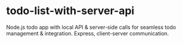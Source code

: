 # todo-list-with-server-api
Node.js todo app with local API &amp; server-side calls for seamless todo management &amp; integration. Express, client-server communication.
